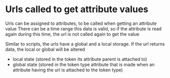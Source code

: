 # Urls called to get attribute values

Urls can be assigned to attributes, to be called when getting an attribute value
There can be a time range this data is valid, so if the attribute is read again during this time, the url is not called again to get the value

Similar to scripts, the urls have a global and a local storage. If the url returns data, the local or global will be altered

* local state (stored in the token its attribute parent is attached to)
* global state (stored in the token type attribute that is made when an attribute having the url is attached to the token type)